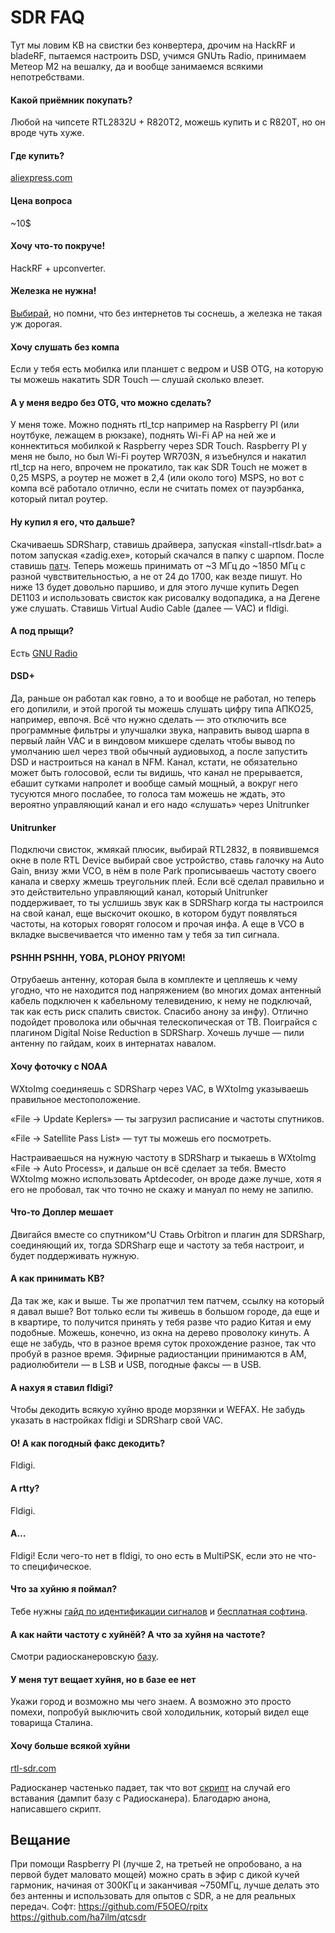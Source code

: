 # SDR FAQ

Тут мы ловим КВ на свистки без конвертера, дрочим на HackRF и bladeRF, пытаемся настроить DSD, учимся GNUть Radio, принимаем Метеор М2 на вешалку, да и вообще занимаемся всякими непотребствами.

#### Какой приёмник покупать?
Любой на чипсете RTL2832U + R820T2, можешь купить и с R820T, но он вроде чуть хуже.

#### Где купить?
[aliexpress.com](http://www.aliexpress.com/wholesale?catId=0&SearchText=sdr+rtl2832u+r820t2)

#### Цена вопроса
~10$

#### Хочу что-то покруче!
HackRF + upconverter.

#### Железка не нужна!
[Выбирай](http://websdr.org), но помни, что без интернетов ты соснешь, а железка не такая уж дорогая.

#### Хочу слушать без компа
Если у тебя есть мобилка или планшет с ведром и USB OTG, на которую ты можешь накатить SDR Touch — слушай сколько влезет.

#### А у меня ведро без OTG, что можно сделать?
У меня тоже.
Можно поднять rtl_tcp например на Raspberry PI (или ноутбуке, лежащем в рюкзаке), поднять Wi-Fi AP на ней же и коннектиться мобилкой к Raspberry через SDR Touch. Raspberry PI у меня не было, но был Wi-Fi роутер WR703N, я изъебнулся и накатил rtl_tcp на него, впрочем не прокатило, так как SDR Touch не может в 0,25 MSPS, а роутер не может в 2,4 (или около того) MSPS, но вот с компа всё работало отлично, если не считать помех от пауэрбанка, который питал роутер.

#### Ну купил я его, что дальше?
Скачиваешь SDRSharp, ставишь драйвера, запуская «install-rtlsdr.bat» а потом запуская «zadig.exe», который скачался в папку с шарпом. После ставишь [патч](http://www.rtl-sdr.com/new-experimental-r820t-rtl-sdr-driver-tunes-13-mhz-lower/). Теперь можешь принимать от ~3 МГц до ~1850 МГц с разной чувствительностью, а не от 24 до 1700, как везде пишут. Но ниже 13 будет довольно паршиво, и для этого лучше купить Degen DE1103 и использовать свисток как рисовалку водопадика, а на Дегене уже слушать.
Ставишь Virtual Audio Cable (далее — VAC) и fldigi.

#### А под прыщи?
Есть [GNU Radio](http://gnuradio.ru/)

#### DSD+
Да, раньше он работал как говно, а то и вообще не работал, но теперь его допилили, и этой прогой ты можешь слушать цифру типа АПКО25, например, евпочя. Всё что нужно сделать — это отключить все программные фильтры и улучшалки звука, направить вывод шарпа в первый лайн VAC и в виндовом микшере сделать чтобы вывод по умолчанию шел через твой обычный аудиовыход, а после запустить DSD и настроиться на канал в NFM. Канал, кстати, не обязательно может быть голосовой, если ты видишь, что канал не прерывается, ебашит сутками напролет и вообще самый мощный, а вокруг него тусуются много послабее, то голоса там можешь не ждать, это вероятно управляющий канал и его надо «слушать» через Unitrunker

#### Unitrunker
Подключи свисток, жмякай плюсик, выбирай RTL2832, в появившемся окне в поле RTL Device выбирай свое устройство, ставь галочку на Auto Gain, внизу жми VCO, в нём в поле Park прописываешь частоту своего канала и сверху жмешь треугольник плей. Если всё сделал правильно и это действительно управляющий канал, который Unitrunker поддерживает, то ты услшишь звук как в SDRSharp когда ты настроился на свой канал, еще выскочит окошко, в котором будут появляться частоты, на которых говорят голосом и прочая инфа. А еще в VCO в вкладке высвечивается что именно там у тебя за тип сигнала.

#### PSHHH PSHHH, YOBA, PLOHOY PRIYOM!
Отрубаешь антенну, которая была в комплекте и цепляешь к чему угодно, что не находится под напряжением (во многих домах антенный кабель подключен к кабельному телевидению, к нему не подключай, так как есть риск спалить свисток. Спасибо анону за инфу). Отлично подойдет проволока или обычная телескопическая от ТВ. Поиграйся с плагином Digital Noise Reduction в SDRSharp. Хочешь лучше — пили антенну по гайдам, коих в интернатах навалом.

#### Хочу фоточку с NOAA
WXtoImg соединяешь с SDRSharp через VAC, в WXtoImg указываешь правильное местоположение.

«File → Update Keplers» — ты загрузил расписание и частоты спутников.

«File → Satellite Pass List» — тут ты можешь его посмотреть.

Настраиваешься на нужную частоту в SDRSharp и тыкаешь в WXtoImg «File → Auto Process», и дальше он всё сделает за тебя. Вместо WXtoImg можно использовать Aptdecoder, он вроде даже лучше, хотя я его не пробовал, так что точно не скажу и мануал по нему не запилю.

#### Что-то Доплер мешает
Двигайся вместе со спутником^U
Ставь Оrbitron и плагин для SDRSharp, соединяющий их, тогда SDRSharp еще и частоту за тебя настроит, и будет поддерживать нужную.

#### А как принимать КВ?
Да так же, как и выше. Ты же пропатчил тем патчем, ссылку на который я давал выше? Вот только если ты живешь в большом городе, да еще и в квартире, то получится принять у тебя разве что радио Китая и ему подобные. Можешь, конечно, из окна на дерево проволоку кинуть. А еще не забудь, что в разное время суток прохождение разное, так что пробуй в разное время. Эфирные радиостанции принимаются в AM, радиолюбители — в LSB и USB, погодные факсы — в USB.

#### А нахуя я ставил fldigi?
Чтобы декодить всякую хуйню вроде морзянки и WEFAX. Не забудь указать в настройках fldigi  и SDRSharp свой VAC.

#### О! А как погодный факс декодить?
Fldigi.

#### А rtty?
Fldigi.

#### А…
Fldigi! Если чего-то нет в fldigi, то оно есть в MultiPSK, если это не что-то специфическое.

#### Что за хуйню я поймал?
Тебе нужны [гайд по идентификации сигналов](http://www.sigidwiki.com/wiki/Signal_Identification_Guide) и [бесплатная софтина](http://www.rtl-sdr.com/artemis-free-signal-identification-software/).

#### А как найти частоту c хуйнёй? А что за хуйня на частоте?
Смотри радиосканеровскую [базу](http://radioscanner.ru/base).

#### У меня тут вещает хуйня, но в базе ее нет
Укажи город и возможно мы чего знаем. А возможно это просто помехи, попробуй выключить свой холодильник, который видел еще товарища Сталина.

#### Хочу больше всякой хуйни
[rtl-sdr.com](http://rtl-sdr.com)

Радиосканер частенько падает, так что вот [скрипт](http://pastebin.com/mDF1gWru) на случай его вставания (дампит базу с Радиосканера). Благодарю анона, написавшего скрипт.

## Вещание

При помощи Raspberry PI (лучше 2, на третьей не опробовано, а на первой будет маловато мощей) можно срать в эфир с дикой кучей гармоник, начиная от 300КГц и заканчивая ~750МГц, лучше делать это без антенны и использовать для опытов с SDR, а не для реальных передач.
Софт: https://github.com/F5OEO/rpitx https://github.com/ha7ilm/qtcsdr
